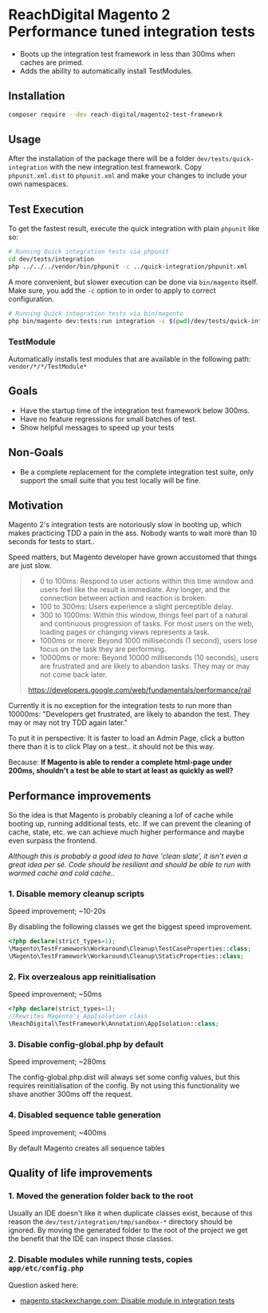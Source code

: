 # ReachDigital Magento 2 Performance tuned integration tests

- Boots up the integration test framework in less than 300ms when caches are
  primed.
- Adds the ability to automatically install TestModules.

## Installation

```bash
composer require --dev reach-digital/magento2-test-framework
```

## Usage

After the installation of the package there will be a folder
`dev/tests/quick-integration` with the new integration test framework. Copy
`phpunit.xml.dist` to `phpunit.xml` and make your changes to include your own
namespaces.

## Test Execution

To get the fastest result, execute the quick integration with plain `phpunit`
like so:

```bash
# Running Quick integration tests via phpunit
cd dev/tests/integration
php ../../../vendor/bin/phpunit -c ../quick-integration/phpunit.xml
```

A more convenient, but slower execution can be done via `bin/magento` itself.
Make sure, you add the `-c` option to in order to apply to correct
configuration.

```bash
# Running Quick integration tests via bin/magento
php bin/magento dev:tests:run integration -c $(pwd)/dev/tests/quick-integration/phpunit.xml
```

### TestModule

Automatically installs test modules that are available in the following path:
`vendor/*/*/TestModule*`

## Goals

- Have the startup time of the integration test framework below 300ms.
- Have no feature regressions for small batches of test.
- Show helpful messages to speed up your tests

## Non-Goals

- Be a complete replacement for the complete integration test suite, only
  support the small suite that you test locally will be fine.

## Motivation

Magento 2's integration tests are notoriously slow in booting up, which makes
practicing TDD a pain in the ass. Nobody wants to wait more than 10 seconds for
tests to start..

Speed matters, but Magento developer have grown accustomed that things are just
slow.

> - 0 to 100ms: Respond to user actions within this time window and users feel
>   like the result is immediate. Any longer, and the connection between action
>   and reaction is broken.
> - 100 to 300ms: Users experience a slight perceptible delay.
> - 300 to 1000ms: Within this window, things feel part of a natural and
>   continuous progression of tasks. For most users on the web, loading pages or
>   changing views represents a task.
> - 1000ms or more: Beyond 1000 milliseconds (1 second), users lose focus on the
>   task they are performing.
> - 10000ms or more: Beyond 10000 milliseconds (10 seconds), users are
>   frustrated and are likely to abandon tasks. They may or may not come back
>   later.
>
> https://developers.google.com/web/fundamentals/performance/rail

Currently it is no exception for the integration tests to run more than 10000ms:
"Developers get frustrated, are likely to abandon the test. They may or may not
try TDD again later."

To put it in perspective: It is faster to load an Admin Page, click a button
there than it is to click Play on a test.. it should not be this way.

Because: **If Magento is able to render a complete html-page under 200ms,
shouldn't a test be able to start at least as quickly as well?**

## Performance improvements

So the idea is that Magento is probably cleaning a lof of cache while booting
up, running additional tests, etc. If we can prevent the cleaning of cache,
state, etc. we can achieve much higher performance and maybe even surpass the
frontend.

_Although this is probably a good idea to have 'clean slate', it isn't even a
great idea per sé. Code should be resiliant and should be able to run with
warmed cache and cold cache.._

### 1. Disable memory cleanup scripts

Speed improvement; ~10-20s

By disabling the following classes we get the biggest speed improvement.

```php
<?php declare(strict_types=1);
\Magento\TestFramework\Workaround\Cleanup\TestCaseProperties::class;
\Magento\TestFramework\Workaround\Cleanup\StaticProperties::class;
```

### 2. Fix overzealous app reinitialisation

Speed improvement; ~50ms

```php
<?php declare(strict_types=1);
//Rewrites Magento's AppIsolation class
\ReachDigital\TestFramework\Annotation\AppIsolation::class;
```

### 3. Disable config-global.php by default

Speed improvement; ~280ms

The config-global.php.dist will always set some config values, but this requires
reinitialisation of the config. By not using this functionality we shave another
300ms off the request.

### 4. Disabled sequence table generation

Speed improvement; ~400ms

By default Magento creates all sequence tables

## Quality of life improvements

### 1. Moved the generation folder back to the root

Usually an IDE doesn't like it when duplicate classes exist, because of this
reason the `dev/test/integration/tmp/sandbox-*` directory should be ignored. By
moving the generated folder to the root of the project we get the benefit that
the IDE can inspect those classes.

### 2. Disable modules while running tests, copies `app/etc/config.php`

Question asked here:

- [magento.stackexchange.com: Disable module in integration tests](https://magento.stackexchange.com/questions/221736/disable-module-in-integration-tests-how-is-the-sandbox-config-php-written)
